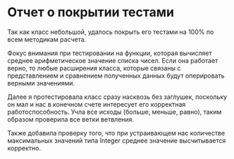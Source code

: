 # Отчет о покрытии тестами
Так как класс небольшой, удалось покрыть его тестами на 100% по всем методикам расчета.

Фокус внимания при тестировании на функции, которая вычисляет среднее арифметическое значение списка чисел. 
Если она работает верно, то любые расширения класса, которые связаны с представлением и сравнением полученных данных 
будут оперировать верными значениями.

Далее я протестировала класс сразу насквозь без заглушек, поскольку он мал и нас в конечном счете интересует 
его корректная работоспособность. Учла все исходы (больше, меньше, равно), таким образом проверила все ветки ветвления.

Также добавила проверку того, что при устраивающем нас количестве максимальных значений типа Integer среднее значение 
высчитывается корректно.